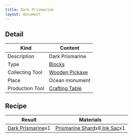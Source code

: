 ```yaml
---
title: Dark Prismarine
layout: document
---
```

## Detail

|Kind|Content|
|---|---|
|Description|Dark Prismarine|
|Type|[Blocks](Blocks)|
|Collecting Tool|[Wooden Pickaxe](Wooden_Pickaxe)|
|Place|Ocean monument|
|Production Tool|[Crafting Table](Crafting_Table)|



## Recipe

|Result|Materials|
|---|---|
|[Dark Prismarine](Dark_Prismarine)x1|[Prismarine Shard](Prismarine_Shard)x8,[Ink Sac](Ink_Sac)x1|

